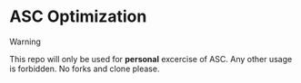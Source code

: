 # ASC Optimization
> [!WARNING]
> 
> This repo will only be used for **personal** excercise of ASC. Any other usage is forbidden. No forks and clone please.